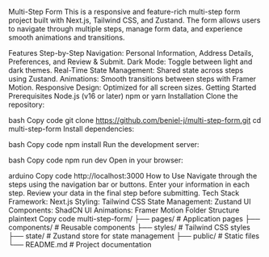 Multi-Step Form
This is a responsive and feature-rich multi-step form project built with Next.js, Tailwind CSS, and Zustand. The form allows users to navigate through multiple steps, manage form data, and experience smooth animations and transitions.

Features
Step-by-Step Navigation: Personal Information, Address Details, Preferences, and Review & Submit.
Dark Mode: Toggle between light and dark themes.
Real-Time State Management: Shared state across steps using Zustand.
Animations: Smooth transitions between steps with Framer Motion.
Responsive Design: Optimized for all screen sizes.
Getting Started
Prerequisites
Node.js (v16 or later)
npm or yarn
Installation
Clone the repository:

bash
Copy code
git clone https://github.com/beniel-j/multi-step-form.git
cd multi-step-form
Install dependencies:

bash
Copy code
npm install
Run the development server:

bash
Copy code
npm run dev
Open in your browser:

arduino
Copy code
http://localhost:3000
How to Use
Navigate through the steps using the navigation bar or buttons.
Enter your information in each step.
Review your data in the final step before submitting.
Tech Stack
Framework: Next.js
Styling: Tailwind CSS
State Management: Zustand
UI Components: ShadCN UI
Animations: Framer Motion
Folder Structure
plaintext
Copy code
multi-step-form/
├── pages/            # Application pages
├── components/       # Reusable components
├── styles/           # Tailwind CSS styles
├── state/            # Zustand store for state management
├── public/           # Static files
└── README.md         # Project documentation
